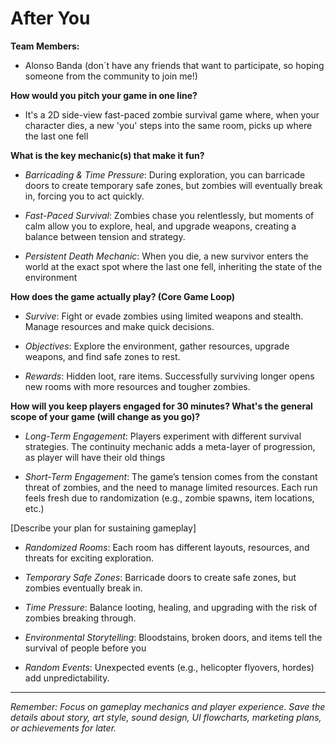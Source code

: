 # After You

**Team Members:** 

- Alonso Banda (don´t have any friends that want to participate, so hoping someone from the community to join me!) 


**How would you pitch your game in one line?**

- It's a 2D side-view fast-paced zombie survival game where, when your character dies, a new 'you' steps into the same room, picks up where the last one fell


**What is the key mechanic(s) that make it fun?**

- *Barricading & Time Pressure*: During exploration, you can barricade doors to create temporary safe zones, but zombies will eventually break in, forcing you to act quickly.

- *Fast-Paced Survival*: Zombies chase you relentlessly, but moments of calm allow you to explore, heal, and upgrade weapons, creating a balance between tension and strategy.

- *Persistent Death Mechanic*: When you die, a new survivor enters the world at the exact spot where the last one fell, inheriting the state of the environment



**How does the game actually play? (Core Game Loop)**

- *Survive*: Fight or evade zombies using limited weapons and stealth. Manage resources and make quick decisions.

- *Objectives*: Explore the environment, gather resources, upgrade weapons, and find safe zones to rest.

- *Rewards*: Hidden loot, rare items. Successfully surviving longer opens new rooms with more resources and tougher zombies.


**How will you keep players engaged for 30 minutes? What's the general scope of your game (will change as you go)?**

- *Long-Term Engagement*: Players experiment with different survival strategies. The continuity mechanic adds a meta-layer of progression, as player will have their old things 

- *Short-Term Engagement*: The game’s tension comes from the constant threat of zombies, and the need to manage limited resources. Each run feels fresh due to randomization (e.g., zombie spawns, item locations, etc.)


[Describe your plan for sustaining gameplay]

- *Randomized Rooms*: Each room has different layouts, resources, and threats for exciting exploration.

- *Temporary Safe Zones*: Barricade doors to create safe zones, but zombies eventually break in.

- *Time Pressure*: Balance looting, healing, and upgrading with the risk of zombies breaking through.

- *Environmental Storytelling*: Bloodstains, broken doors, and items tell the survival of people before you 

- *Random Events*: Unexpected events (e.g., helicopter flyovers, hordes) add unpredictability.

---
*Remember: Focus on gameplay mechanics and player experience. Save the details about story, art style, sound design, UI flowcharts, marketing plans, or achievements for later.*

